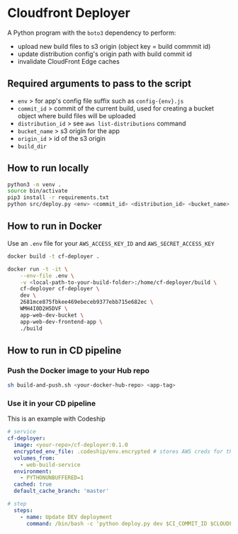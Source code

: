 # Cloudfront Deployer

A Python program with the `boto3` dependency to perform:

* upload new build files to s3 origin (object key = build commmit id)
* update distribution config's origin path with build commit id
* invalidate CloudFront Edge caches

## Required arguments to pass to the script

* `env` > for app's config file suffix such as `config-{env}.js`
* `commit_id` > commit of the current build, used for creating a bucket object where build files will be uploaded
* `distribution_id` > see `aws list-distributions` command
* `bucket_name` > s3 origin for the app
* `origin_id` >  id of the s3 origin
* `build_dir`

## How to run locally

```sh
python3 -m venv .
source bin/activate
pip3 install -r requirements.txt
python src/deploy.py <env> <commit_id> <distribution_id> <bucket_name> <origin_id> <build_dir> 
```

## How to run in Docker

Use an `.env` file for your `AWS_ACCESS_KEY_ID` and `AWS_SECRET_ACCESS_KEY`

```sh
docker build -t cf-deployer .

docker run -t -it \
    --env-file .env \
    -v <local-path-to-your-build-folder>:/home/cf-deployer/build \
    cf-deployer cf-deployer \
    dev \
    2681mce875fbkee469ebeceb9377ebb715e682ec \
    WMH4I0D2H5DVF \
    app-web-dev-bucket \
    app-web-dev-frontend-app \
    ./build
```

## How to run in CD pipeline

### Push the Docker image to your Hub repo

```sh
sh build-and-push.sh <your-docker-hub-repo> <app-tag>
```

### Use it in your CD pipeline

This is an example with Codeship

```yml
# service
cf-deployer:
  image: <your-repo>/cf-deployer:0.1.0
  encrypted_env_file: .codeship/env.encrypted # stores AWS creds for the container
  volumes_from:
    - web-build-service
  environment:
    - PYTHONUNBUFFERED=1
  cached: true
  default_cache_branch: 'master'

# step
  steps:
    - name: Update DEV deployment
      command: /bin/bash -c 'python deploy.py dev $CI_COMMIT_ID $CLOUDFRONT_DEV_DIST_ID $CLOUDFRONT_DEV_BUCKET_NAME $CLOUDFRONT_DEV_ORIGIN_ID /usr/app/build'
```